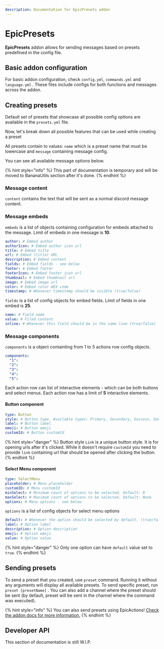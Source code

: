 ```yaml
---
description: Documentation for EpicPresets addon
---
```


# EpicPresets

**EpicPresets** addon allows for sending messages based on presets predefined in the config file.

## Basic addon configuration

For basic addon configuration, check `config.yml`, `commands.yml` and `language.yml.` These files include configs for both functions and messages across the addon.&#x20;

## Creating presets

Default set of presets that showcase all possible config options are available in the `presets.yml` file.

Now, let's break down all possible features that can be used while creating a preset

&#x20;All presets contain to values: `name` which is a preset name that must be lowercase and `message` containing message config.

You can see all available message options below.

{% hint style="info" %}
This part of documentation is temporary and will be moved to BananaUtils section after it's done.
{% endhint %}

### Message content

`content` contains the text that will be sent as a normal discord message content.

### Message embeds

`embeds` is a list of objects containing configuration for embeds attached to the message. Limit of embeds in one message is **10**.

```yaml
author: # Embed author
authorIcon: # Embed author icon url
title: # Embed title
url: # Embed (title) URL
description: # Embed content
fields: # Embed fields - see below
footer: # Embed footer
footerIcon: # Embed footer icon url
thumbnail: # Embed thumbnail url
image: # Embed image url
color: # Embed color HEX code
timestamp: # Whenever timestamp should be visible (true/false)
```

`fields` is a list of config objects for embed fields. Limit of fields in one embed is **25**.

```yaml
name: # Field name
value: # Filed content
inline: # Whenever this field should be in the same line (true/false)
```

### Message components

`components` is a object containting from 1 to 5 actions row config objects.

```yaml
components:
  "1":
  "2":
  "3":
  "4":
  "5":
```

Each action row can list of interactive elements - which can be both buttons and select menus. Each action row has a limit of **5** interactive elements.

#### Button component

```yaml
type: Button
style: # Button type. Available types: Primary, Secondary, Success, Danger, Link
label: # Button label
emoji: # Button emoji
customId: # Button customId
```

{% hint style="danger" %}
Button style `Link` is a unique button style. It is for opening urls after it's clicked. While it doesn't require `customId` you need to provide `link` containing url that should be opened after clicking the button.
{% endhint %}

#### Select Menu component

```yaml
type: SelectMenu
placeholder: # Menu placeholder
customID: # Menu customId
minSelect: # Minimum count of options to be selected. Default: 0
maxSelect: # Maximum count of options to be selected. Default: None 
options: # Menu options - see below
```

`options` is a list of config objects for select menu options

```yaml
default: # Whenever the option should be selected by default. (true/false)
label: # Option label
description: # Option description
emoji: # Option emoji
value: # Option value
```

{% hint style="danger" %}
Only one option can have `default` value set to `true`.
{% endhint %}

## Sending presets

To send a preset that you created, use `preset` command. Running it without any arguments will display all available presets. To send specific preset, run `preset [presetName]` . You can also add a channel where the preset should be sent (by default, preset will be sent in the channel where the command was executed).

{% hint style="info" %}
You can also send presets using EpicActions! [Check the addon docs for more information.](epicactions.md#epicpresets)
{% endhint %}

## Developer API

This section of documentation is still W.I.P.

